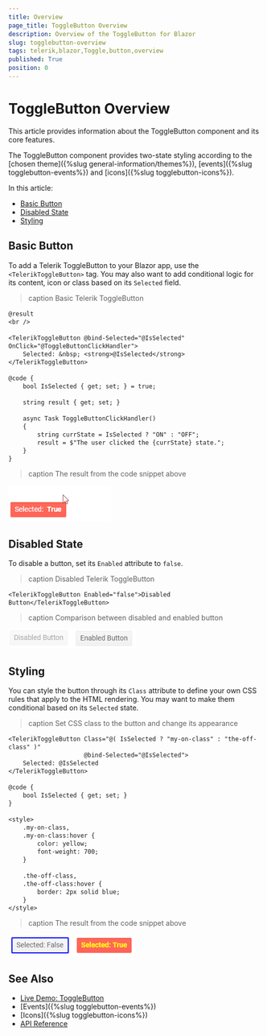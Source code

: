 ```yaml
---
title: Overview
page_title: ToggleButton Overview
description: Overview of the ToggleButton for Blazor
slug: togglebutton-overview
tags: telerik,blazor,Toggle,button,overview
published: True
position: 0
---
```


# ToggleButton Overview

This article provides information about the ToggleButton component and its core features.

The ToggleButton component provides two-state styling according to the [chosen theme]({%slug general-information/themes%}), [events]({%slug togglebutton-events%}) and [icons]({%slug togglebutton-icons%}).

In this article:

* [Basic Button](#basic-button)
* [Disabled State](#disabled-state)
* [Styling](#styling)


## Basic Button

To add a Telerik ToggleButton to your Blazor app, use the `<TelerikToggleButton>` tag. You may also want to add conditional logic for its content, icon or class based on its `Selected` field.

>caption Basic Telerik ToggleButton

````CSHTML
@result
<br />

<TelerikToggleButton @bind-Selected="@IsSelected" OnClick="@ToggleButtonClickHandler">
    Selected: &nbsp; <strong>@IsSelected</strong>
</TelerikToggleButton>

@code {
    bool IsSelected { get; set; } = true;

    string result { get; set; }

    async Task ToggleButtonClickHandler()
    {
        string currState = IsSelected ? "ON" : "OFF";
        result = $"The user clicked the {currState} state.";
    }
}
````

>caption The result from the code snippet above

![Basic Toggle Button](images/toggle-button-overview.gif)


## Disabled State

To disable a button, set its `Enabled` attribute to `false`.

>caption Disabled Telerik ToggleButton

````CSHTML
<TelerikToggleButton Enabled="false">Disabled Button</TelerikToggleButton>
````

>caption Comparison between disabled and enabled button

![Disabled and Enabled Toggle Button](images/disabled-toggle-button.png)

## Styling

You can style the button through its `Class` attribute to define your own CSS rules that apply to the HTML rendering. You may want to make them conditional based on its `Selected` state.

>caption Set CSS class to the button and change its appearance

````CSHTML
<TelerikToggleButton Class="@( IsSelected ? "my-on-class" : "the-off-class" )"
                     @bind-Selected="@IsSelected">
    Selected: @IsSelected
</TelerikToggleButton>

@code {
    bool IsSelected { get; set; }
}

<style>
    .my-on-class,
    .my-on-class:hover {
        color: yellow;
        font-weight: 700;
    }

    .the-off-class,
    .the-off-class:hover {
        border: 2px solid blue;
    }
</style>
````

>caption The result from the code snippet above

![Toggle Button Conditional Styling](images/toggle-button-styling.png)




## See Also

  * [Live Demo: ToggleButton](https://demos.telerik.com/blazor-ui/togglebutton/index)
  * [Events]({%slug togglebutton-events%})
  * [Icons]({%slug togglebutton-icons%})
  * [API Reference](https://docs.telerik.com/blazor-ui/api/Telerik.Blazor.Components.TelerikToggleButton)
   

